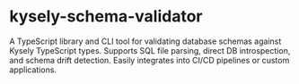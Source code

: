 # kysely-schema-validator
A TypeScript library and CLI tool for validating database schemas against Kysely TypeScript types. Supports SQL file parsing, direct DB introspection, and schema drift detection. Easily integrates into CI/CD pipelines or custom applications.
